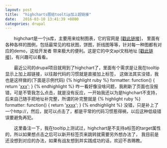 ```yaml
---
layout: post
title:  "highcharts图给tooltip加上超链接"
date:   2016-03-10 13:41:39 +0800
categories: drupal
---
```

<p>
　　highchart是一个js库，主要用来绘制图表，它的官网是 <a href="http://www.highcharts.com" target="_blank">[戳此链接]</a>，
里面有各种各样的图例，包括最常见的柱状图，饼图，折线图等等，针对每一种图都有对应的demo，这给开发者
带来极大的便利。这是它的中文api文档地址 <a href="http://www.hcharts.cn" target="_blank">[戳此链接]</a>，有兴趣可以看看。
</p>
<p>
　　最近公司的drupal项目就用到了highchart了，里面有个需求是让我在tooltip显示上加上超链接，以往敲代码的习惯就是直接加上<a href></a>标签，
这做法其实没错，我也是这样做的(下面是示例代码)
{% highlight ruby %}
formatter: function() {
    return '<a href="www.baidu.com">xxx</a>';
}
{% endhighlight %}
咋一看好像没啥问题，我刷新了页面也没报错，可是不管我怎么点击，就是没有反应，一开始我还以为是highchart不支持，后来自己随手把地址补完整，所谓的补完整就是
{% highlight ruby %}
formatter: function() {
    return '<a href="http://www.baidu.com">xxxx</a>';
}
{% endhighlight %}
没错，只是补上了一个http://，然后，就可以点击了，都是平常的代码习惯惹得祸，以后这种低级错误要避免再犯。
</p>
<p>
　　这里备注一下，我在tooltip上测试过，highchart是不支持a标签的target属性的，所以如果想点击之后可以新开标签页来跳转就需要另外想办法了，
我目前是还没想到对应的办法，如果有战友想到并实践成功的话，欢迎不吝赐教。
</p>